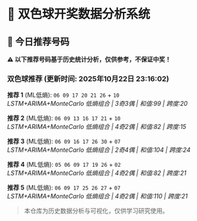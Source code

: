 # 🎯 双色球开奖数据分析系统

<!-- BEGIN:recommendations -->
## 🎯 今日推荐号码

**⚠️ 以下推荐号码基于历史统计分析，仅供参考，不保证中奖！**

### 双色球推荐 (更新时间: 2025年10月22日 23:16:02)

**推荐 1** (ML低熵): `06 09 17 20 21 26` + `10`  
*LSTM+ARIMA+MonteCarlo 低熵组合 | 3奇3偶 | 和值:99 | 跨度:20*

**推荐 2** (ML低熵): `06 09 13 16 17 21` + `10`  
*LSTM+ARIMA+MonteCarlo 低熵组合 | 4奇2偶 | 和值:82 | 跨度:15*

**推荐 3** (ML低熵): `06 09 16 17 26 30` + `07`  
*LSTM+ARIMA+MonteCarlo 低熵组合 | 2奇4偶 | 和值:104 | 跨度:24*

**推荐 4** (ML低熵): `05 06 09 17 19 26` + `02`  
*LSTM+ARIMA+MonteCarlo 低熵组合 | 4奇2偶 | 和值:82 | 跨度:21*

**推荐 5** (ML低熵): `06 09 17 25 26 27` + `07`  
*LSTM+ARIMA+MonteCarlo 低熵组合 | 4奇2偶 | 和值:110 | 跨度:21*

<!-- END:recommendations -->







































































> 本仓库为历史数据分析与可视化，仅供学习研究使用。
